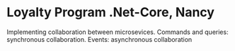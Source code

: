 # Loyalty Program .Net-Core, Nancy

Implementing collaboration between  microsevices.
Commands and queries: synchronous collaboration. 
Events: asynchronous collaboration
